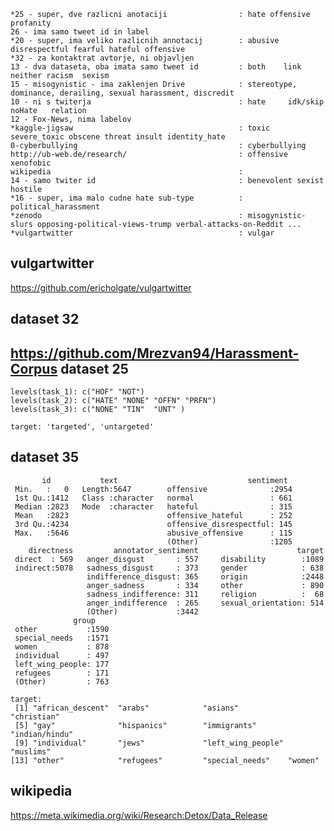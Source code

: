     *25 - super, dve razlicni anotaciji                : hate offensive profanity
    26 - ima samo tweet id in label
    *20 - super, ima veliko razlicnih annotacij        : abusive disrespectful fearful hateful offensive 
    *32 - za kontaktrat avtorje, ni objavljen
    13 - dva dataseta, oba imata samo tweet id         : both    link    neither racism  sexism     
    15 - misogynistic - ima zaklenjen Drive            : stereotype, dominance, derailing, sexual harassment, discredit
    10 - ni s twiterja                                 : hate     idk/skip noHate   relation
    12 - Fox-News, nima labelov
    *kaggle-jigsaw                                     : toxic severe_toxic obscene threat insult identity_hate
    0-cyberbullying                                    : cyberbullying
    http://ub-web.de/research/                         : offensive xenofobic
    wikipedia                                          : 
    14 - samo twiter id                                : benevolent sexist hostile
    *16 - super, ima malo cudne hate sub-type          : political_harassment
    *zenodo                                            : misogynistic-slurs opposing-political-views-trump verbal-attacks-on-Reddit ...
    *vulgartwitter                                     : vulgar


vulgartwitter 
------------

https://github.com/ericholgate/vulgartwitter

dataset 32
------------

https://github.com/Mrezvan94/Harassment-Corpus
dataset 25
---------------

```
levels(task_1): c("HOF" "NOT")
levels(task_2): c("HATE" "NONE" "OFFN" "PRFN")
levels(task_3): c("NONE" "TIN"  "UNT" )
```

```
target: 'targeted', 'untargeted'
```

dataset 35
------------

```
       id           text                             sentiment   
 Min.   :   0   Length:5647        offensive              :2954  
 1st Qu.:1412   Class :character   normal                 : 661  
 Median :2823   Mode  :character   hateful                : 315  
 Mean   :2823                      offensive_hateful      : 252  
 3rd Qu.:4234                      offensive_disrespectful: 145  
 Max.   :5646                      abusive_offensive      : 115  
                                   (Other)                :1205  
    directness         annotator_sentiment                      target    
 direct  : 569   anger_disgust       : 557     disability        :1089  
 indirect:5078   sadness_disgust     : 373     gender            : 638  
                 indifference_disgust: 365     origin            :2448  
                 anger_sadness       : 334     other             : 890  
                 sadness_indifference: 311     religion          :  68  
                 anger_indifference  : 265     sexual_orientation: 514  
                 (Other)             :3442                              
              group     
 other           :1590  
 special_needs   :1571  
 women           : 878  
 individual      : 497  
 left_wing_people: 177  
 refugees        : 171  
 (Other)         : 763  
```

```
target: 
 [1] "african_descent"  "arabs"            "asians"           "christian"       
 [5] "gay"              "hispanics"        "immigrants"       "indian/hindu"    
 [9] "individual"       "jews"             "left_wing_people" "muslims"         
[13] "other"            "refugees"         "special_needs"    "women" 
```

wikipedia
------------

https://meta.wikimedia.org/wiki/Research:Detox/Data_Release
